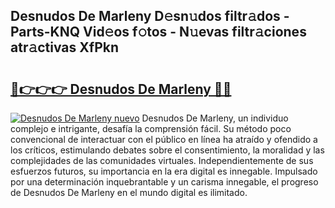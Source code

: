 ## Desnudos De Marleny D𝚎sn𝚞dos filtr𝚊dos - Parts-KNQ Vid𝚎os f𝚘tos - N𝚞evas filtr𝚊ciones atr𝚊ctivas XfPkn

# <h2><a href="http://mb5tae.tromn.icu/?c=Desnudos+De+Marleny">🔗👉👉👉 Desnudos De Marleny 🔗🔗</a></h2>

[![Desnudos De Marleny nuevo](https://i.imgur.com/pEAQMta.gif)](http://mb5tae.tromn.icu/?c=Desnudos+De+Marleny)
Desnudos De Marleny, un individuo complejo e intrigante, desafía la comprensión fácil. Su método poco convencional de interactuar con el público en línea ha atraído y ofendido a los críticos, estimulando debates sobre el consentimiento, la moralidad y las complejidades de las comunidades virtuales. Independientemente de sus esfuerzos futuros, su importancia en la era digital es innegable. Impulsado por una determinación inquebrantable y un carisma innegable, el progreso de Desnudos De Marleny en el mundo digital es ilimitado.

